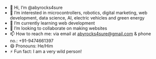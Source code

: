 - 👋 Hi, I’m @abyrocks4sure
- 👀 I’m interested in microcontrollers, robotics, digital marketing, web development, data science, AI, electric vehicles and green energy
- 🌱 I’m currently learning web development
- 💞️ I’m looking to collaborate on making websites
- 📫 How to reach me: via email at abyrocks4sure@gmail.com & phone no.: +91-9474661397
- 😄 Pronouns: He/Him
- ⚡ Fun fact: I am a very wild person!

<!---
abyrocks4sure/abyrocks4sure is a ✨ special ✨ repository because its `README.md` (this file) appears on your GitHub profile.
You can click the Preview link to take a look at your changes.
--->
